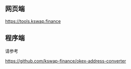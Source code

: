 ## 网页端

https://tools.kswap.finance
## 程序端

请参考

https://github.com/kswap-finance/okex-address-converter